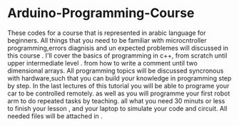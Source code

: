 # Arduino-Programming-Course
These codes for a course that is represented in arabic language for beginners. 
All things that you need to be familiar with microcntroller programming,errors diagnisis
and un expected problemes will discussed in this course .
I'll cover the basics of programming in c++, from scratch until upper intermediate level .
from how to write a comment until two dimensional arrays.
All programming topics will be discussed syncronous with hardware,such that you can build your 
knowledge in programming step by step.
In the last lectures of this tutorial you will be able to programe your car to be controlled remotely.
as well as you will  programme your first robot arm to do repeated tasks by teaching.
all what you need 30 minuts or less to finish your lesson , and your laptop to simulate your code and circuit.
All needed files will be attached in .
